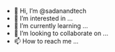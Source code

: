 - 👋 Hi, I’m @sadanandtech
- 👀 I’m interested in ...
- 🌱 I’m currently learning ...
- 💞️ I’m looking to collaborate on ...
- 📫 How to reach me ...

<!---
sadanandtech/sadanandtech is a ✨ special ✨ repository because its `README.md` (this file) appears on your GitHub profile.
You can click the Preview link to take a look at your changes.
--->
